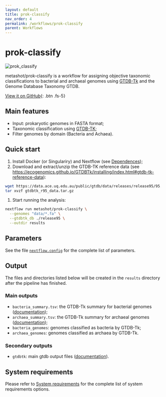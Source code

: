 ```yaml
---
layout: default
title: prok-classify
nav_order: 4
permalink: /workflows/prok-classify
parent: Workflows
---
```


# prok-classify

![prok_classify](https://img.shields.io/github/v/release/metashot/prok-classify?sort=semver&label=Latast%20release&style=for-the-badge)

metashot/prok-classify is a workflow for assigning objective taxonomic
classifications to bacterial and archaeal genomes using
[GTDB-Tk](https://github.com/Ecogenomics/GTDBTk) and the Genome Database
Taxonomy GTDB.

[View it on GitHub](https://github.com/metashot/prok-classify){: .btn .fs-5}


## Main features

- Input: prokaryotic genomes in FASTA format;
- Taxonomic classification using
  [GTDB-TK](https://github.com/Ecogenomics/GTDBTk);
- Filter genomes by domain (Bacteria and Achaea).

## Quick start

1. Install Docker (or Singulariry) and Nextflow (see [Dependences](/#dependencies));
1. Download and extract/unzip the GTDB-TK reference data (see
   https://ecogenomics.github.io/GTDBTk/installing/index.html#gtdb-tk-reference-data):
  ```bash
  wget https://data.ace.uq.edu.au/public/gtdb/data/releases/release95/95.0/auxillary_files/gtdbtk_r95_data.tar.gz
  tar xvzf gtdbtk_r95_data.tar.gz
  ```
1. Start running the analysis:

  ```bash
  nextflow run metashot/prok-classify \
    --genomes "data/*.fa" \
    --gtdbtk_db ./release95 \
    --outdir results
  ```

## Parameters
See the file
[`nextflow.config`](https://github.com/metashot/prok-classify/blob/master/nextflow.config)
for the complete list of parameters.

## Output
The files and directories listed below will be created in the `results` directory
after the pipeline has finished.

### Main outputs
- `bacteria_summary.tsv`: the GTDB-Tk summary for bacterial genomes
  ([documentation](https://ecogenomics.github.io/GTDBTk/files/summary.tsv.html));
- `archaea_summary.tsv`: the GTDB-Tk summary for archaeal genomes
  ([documentation](https://ecogenomics.github.io/GTDBTk/files/summary.tsv.html));
- `bacteria_genomes`: genomes classified as bacteria by GTDB-Tk;
- `archaea_genomes`: genomes classified as archaea by GTDB-Tk.

### Secondary outputs
- `gtdbtk`: main gtdb output files
  ([documentation](https://ecogenomics.github.io/GTDBTk/files/index.html)).

## System requirements
Please refer to [System requirements](/#system-requirements) for the complete
list of system requirements options.
